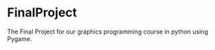 FinalProject
============

The Final Project for our graphics programming course in python using Pygame.
